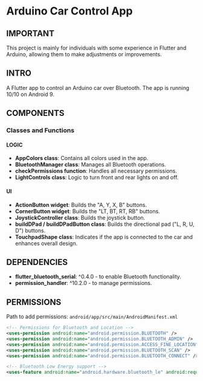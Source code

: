 # Arduino Car Control App

## IMPORTANT
This project is mainly for individuals with some experience in Flutter and Arduino, allowing them to make adjustments or improvements.

## INTRO
A Flutter app to control an Arduino car over Bluetooth. The app is running 10/10 on Android 9.

## COMPONENTS

### Classes and Functions

#### LOGIC
- **AppColors class**: Contains all colors used in the app.
- **BluetoothManager class**: Manages all Bluetooth operations.
- **checkPermissions function**: Handles all necessary permissions.
- **LightControls class**: Logic to turn front and rear lights on and off.

#### UI
- **ActionButton widget**: Builds the "A, Y, X, B" buttons.
- **CornerButton widget**: Builds the "LT, BT, RT, RB" buttons.
- **JoystickController class**: Builds the joystick button.
- **buildDPad / buildDPadButton class**: Builds the directional pad ("L, R, U, D") buttons.
- **TouchpadShape class**: Indicates if the app is connected to the car and enhances overall design.

## DEPENDENCIES
- **flutter_bluetooth_serial**: ^0.4.0 - to enable Bluetooth functionality.
- **permission_handler**: ^10.2.0 - to manage permissions.

## PERMISSIONS
Path to add permissions: `android/app/src/main/AndroidManifest.xml`

```xml
<!-- Permissions for Bluetooth and Location -->
<uses-permission android:name="android.permission.BLUETOOTH" />
<uses-permission android:name="android.permission.BLUETOOTH_ADMIN" />
<uses-permission android:name="android.permission.ACCESS_FINE_LOCATION" />
<uses-permission android:name="android.permission.BLUETOOTH_SCAN" />
<uses-permission android:name="android.permission.BLUETOOTH_CONNECT" />

<!-- Bluetooth Low Energy support -->
<uses-feature android:name="android.hardware.bluetooth_le" android:required="false" />
